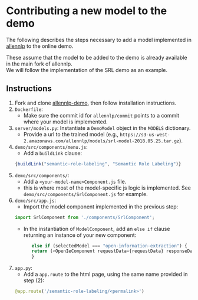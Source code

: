 # Contributing a new model to the demo

The following describes the steps necessary to add a
model implemented in [allennlp](https://github.com/allenai/allennlp) to the online demo.

These assume that the model to be added to the demo is already available in the main fork of allennlp.<br>
We will follow the implementation of the SRL demo as an example.

## Instructions

1. Fork and clone [allennlp-demo](https://github.com/allenai/allennlp-demo), then follow installation instructions.
2. `Dockerfile`:
   * Make sure the commit id for `allennlp/commit` points to a commit where your model is implemented.
3. `server/models.py`:  Instantiate a `DemoModel` object in the `MODELS` dictionary.
   * Provide a url to the trained model (e.g., `https://s3-us-west-2.amazonaws.com/allennlp/models/srl-model-2018.05.25.tar.gz`).
4. `demo/src/components/menu.js`:
   * Add a `buildLink` clause:
   ```js
   {buildLink("semantic-role-labeling", "Semantic Role Labeling")}
   ```
5. `demo/src/components/`:
   * Add a `<your-model-name>Component.js` file. 
   * this is where most of the model-specific js logic is implemented. See `demo/src/components/SrlComponent.js` for example.
6. `demo/src/app.js`:
   * Import the model component implemented in the previous step:
   ```python 
   import SrlComponent from './components/SrlComponent';
   ```
   * In the instantiation of `ModelComponent`, add an `else if` clause returning an instance of your new component:
     ```python
        else if (selectedModel === "open-information-extraction") {
        return (<OpenIeComponent requestData={requestData} responseData={responseData}/>)
        }
     ```
7. `app.py`:
   * Add a `app.route` to the html page, using the same name provided in step (2):
   ```python
   @app.route('/semantic-role-labeling/<permalink>')
   ```
